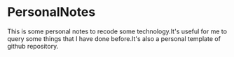 # PersonalNotes
This is some personal notes to recode some technology.It's useful for me to query some things that I have done before.It's also a personal template of github repository. 
